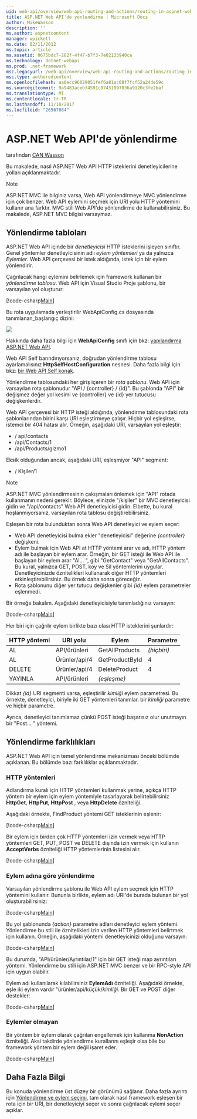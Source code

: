 ```yaml
---
uid: web-api/overview/web-api-routing-and-actions/routing-in-aspnet-web-api
title: ASP.NET Web API'de yönlendirme | Microsoft Docs
author: MikeWasson
description: ''
ms.author: aspnetcontent
manager: wpickett
ms.date: 02/11/2012
ms.topic: article
ms.assetid: 0675bdc7-282f-4f47-b7f3-7e02133940ca
ms.technology: dotnet-webapi
ms.prod: .net-framework
msc.legacyurl: /web-api/overview/web-api-routing-and-actions/routing-in-aspnet-web-api
msc.type: authoredcontent
ms.openlocfilehash: aa0ecc96029051fef6a81ac08f7fcf52a24de59c
ms.sourcegitcommit: 9a9483aceb34591c97451997036a9120c3fe2baf
ms.translationtype: MT
ms.contentlocale: tr-TR
ms.lasthandoff: 11/10/2017
ms.locfileid: "26567084"
---
```

<a name="routing-in-aspnet-web-api"></a>ASP.NET Web API'de yönlendirme
====================
tarafından [CAN Wasson](https://github.com/MikeWasson)

Bu makalede, nasıl ASP.NET Web API HTTP isteklerini denetleyicilerine yolları açıklanmaktadır.

> [!NOTE]
> ASP.NET MVC ile bilginiz varsa, Web API yönlendirmeye MVC yönlendirme için çok benzer. Web API eylemini seçmek için URI yolu HTTP yöntemini kullanır ana farktır. MVC stili Web API'de yönlendirme de kullanabilirsiniz. Bu makalede, ASP.NET MVC bilgisi varsaymaz.


## <a name="routing-tables"></a>Yönlendirme tabloları

ASP.NET Web API içinde bir *denetleyicisi* HTTP isteklerini işleyen sınıftır. Genel yöntemler denetleyicisinin adlı *eylem yöntemleri* ya da yalnızca *Eylemler*. Web API çerçevesi bir istek aldığında, istek için bir eylem yönlendirir.

Çağrılacak hangi eylemini belirlemek için framework kullanan bir *yönlendirme tablosu*. Web API için Visual Studio Proje şablonu, bir varsayılan yol oluşturur:

[!code-csharp[Main](routing-in-aspnet-web-api/samples/sample1.cs)]

Bu rota uygulamada yerleştirilir WebApiConfig.cs dosyasında tanımlanan\_başlangıç dizini:

![](routing-in-aspnet-web-api/_static/image1.png)

Hakkında daha fazla bilgi için **WebApiConfig** sınıfı için bkz: [yapılandırma ASP.NET Web API](../advanced/configuring-aspnet-web-api.md).

Web API Self barındırıyorsanız, doğrudan yönlendirme tablosu ayarlamalısınız **HttpSelfHostConfiguration** nesnesi. Daha fazla bilgi için bkz: [bir Web API Self konak](../older-versions/self-host-a-web-api.md).

Yönlendirme tablosundaki her giriş içeren bir *rota şablonu*. Web API için varsayılan rota şablonudur &quot;API / {controller} / {id}&quot;. Bu şablonda &quot;API&quot; bir değişmez değer yol kesimi ve {controller} ve {id} yer tutucusu değişkenlerdir.

Web API çerçevesi bir HTTP isteği aldığında, yönlendirme tablosundaki rota şablonlarından birini karşı URI eşleştirmeye çalışır. Hiçbir yol eşleşirse, istemci bir 404 hatası alır. Örneğin, aşağıdaki URI, varsayılan yol eşleştir:

- / api/contacts
- /api/Contacts/1
- /api/Products/gizmo1

Eksik olduğundan ancak, aşağıdaki URI, eşleşmiyor &quot;API&quot; segment:

- / Kişiler/1

> [!NOTE]
> ASP.NET MVC yönlendirmesinin çakışmaları önlemek için "API" rotada kullanmanın nedeni gerekir. Böylece, elinizde &quot;/kişiler&quot; bir MVC denetleyicisi gidin ve &quot;/api/contacts&quot; Web API denetleyicisi gidin. Elbette, bu kural hoşlanmıyorsanız, varsayılan rota tablosu değiştirebilirsiniz.

Eşleşen bir rota bulunduktan sonra Web API denetleyici ve eylem seçer:

- Web API denetleyicisi bulma ekler &quot;denetleyicisi&quot; değerine *{controller}* değişkeni.
- Eylem bulmak için Web API at HTTP yöntemi arar ve adı, HTTP yöntem adı ile başlayan bir eylem arar. Örneğin, bir GET isteği ile Web API ile başlayan bir eylem arar &quot;Al... &quot;, gibi &quot;GetContact&quot; veya &quot;GetAllContacts&quot;. Bu kural, yalnızca GET, POST, koy ve Sil yöntemlerini uygular. Denetleyicinizde öznitelikleri kullanarak diğer HTTP yöntemleri etkinleştirebilirsiniz. Bu örnek daha sonra göreceğiz.
- Rota şablonunu diğer yer tutucu değişkenler gibi *{id}* eylem parametreler eşlenmedi.

Bir örneğe bakalım. Aşağıdaki denetleyicisiyle tanımladığınız varsayın:

[!code-csharp[Main](routing-in-aspnet-web-api/samples/sample2.cs)]

Her biri için çağrılır eylem birlikte bazı olası HTTP isteklerini şunlardır:

| HTTP yöntemi | URI yolu | Eylem | Parametre |
| --- | --- | --- | --- |
| AL | API/ürünleri | GetAllProducts | *(hiçbiri)* |
| AL | Ürünler/api/4 | GetProductById | 4 |
| DELETE | Ürünler/api/4 | DeleteProduct | 4 |
| YAYINLA | API/ürünleri | *(eşleşme)* |  |

Dikkat *{id}* URI segmenti varsa, eşleştirilir *kimliği* eylem parametresi. Bu örnekte, denetleyici, biriyle iki GET yöntemleri tanımlar. bir *kimliği* parametre ve hiçbir parametre.

Ayrıca, denetleyici tanımlamaz çünkü POST isteği başarısız olur unutmayın bir &quot;Post... &quot; yöntemi.

## <a name="routing-variations"></a>Yönlendirme farklılıkları

ASP.NET Web API için temel yönlendirme mekanizması önceki bölümde açıklanan. Bu bölümde bazı farklılıklar açıklanmaktadır.

### <a name="http-methods"></a>HTTP yöntemleri

Adlandırma kuralı için HTTP yöntemleri kullanmak yerine, açıkça HTTP yöntem bir eylem için eylem yöntemiyle tasarlayarak belirtebilirsiniz **HttpGet**, **HttpPut**, **HttpPost** , veya **HttpDelete** özniteliği.

Aşağıdaki örnekte, FindProduct yöntemi GET isteklerinin eşlenir:

[!code-csharp[Main](routing-in-aspnet-web-api/samples/sample3.cs)]

Bir eylem için birden çok HTTP yöntemleri izin vermek veya HTTP yöntemleri GET, PUT, POST ve DELETE dışında izin vermek için kullanın **AcceptVerbs** özniteliği HTTP yöntemlerinin listesini alır.

[!code-csharp[Main](routing-in-aspnet-web-api/samples/sample4.cs)]

<a id="routing_by_action_name"></a>
### <a name="routing-by-action-name"></a>Eylem adına göre yönlendirme

Varsayılan yönlendirme şablonu ile Web API eylem seçmek için HTTP yöntemini kullanır. Bununla birlikte, eylem adı URI'de burada bulunan bir yol oluşturabilirsiniz:

[!code-csharp[Main](routing-in-aspnet-web-api/samples/sample5.cs)]

Bu yol şablonunda *{action}* parametre adları denetleyici eylem yöntemi. Yönlendirme bu stili ile öznitelikleri izin verilen HTTP yöntemleri belirtmek için kullanın. Örneğin, aşağıdaki yöntemi denetleyicinizi olduğunu varsayın:

[!code-csharp[Main](routing-in-aspnet-web-api/samples/sample6.cs)]

Bu durumda, "API/ürünler/Ayrıntılar/1" için bir GET isteği map ayrıntıları yöntemi. Yönlendirme bu stili için ASP.NET MVC benzer ve bir RPC-style API için uygun olabilir.

Eylem adı kullanılarak kılabilirsiniz **EylemAdı** özniteliği. Aşağıdaki örnekte, eşle iki eylem vardır &quot;ürünler/api/küçük/*kimliği*. Bir GET ve POST diğer destekler:

[!code-csharp[Main](routing-in-aspnet-web-api/samples/sample7.cs)]

### <a name="non-actions"></a>Eylemler olmayan

Bir yöntem bir eylem olarak çağrılan engellemek için kullanma **NonAction** özniteliği. Aksi takdirde yönlendirme kurallarını eşleşir olsa bile bu framework yöntem bir eylem değil işaret eder.

[!code-csharp[Main](routing-in-aspnet-web-api/samples/sample8.cs)]

## <a name="further-reading"></a>Daha Fazla Bilgi

Bu konuda yönlendirme üst düzey bir görünümü sağlanır. Daha fazla ayrıntı için [Yönlendirme ve eylem seçimi](routing-and-action-selection.md), tam olarak nasıl framework eşleşen bir rota için bir URI, bir denetleyiciyi seçer ve sonra çağrılacak eylemi seçer açıklar.
